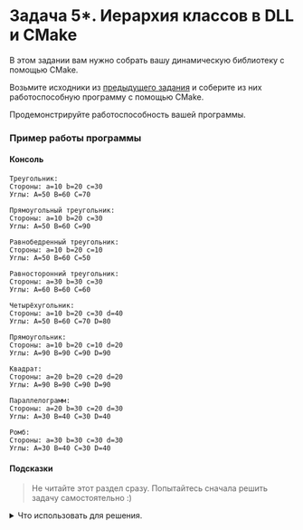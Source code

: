 # Задача 5*. Иерархия классов в DLL и CMake
В этом задании вам нужно собрать вашу динамическую библиотеку с помощью CMake.

Возьмите исходники из [предыдущего задания](https://github.com/netology-code/cppm-homeworks/tree/main/06/03) и соберите из них работоспособную программу с помощью CMake.

Продемонстрируйте работоспособность вашей программы.

### Пример работы программы
#### Консоль
```
Треугольник:
Стороны: a=10 b=20 c=30
Углы: A=50 B=60 C=70

Прямоугольный треугольник:
Стороны: a=10 b=20 c=30
Углы: A=50 B=60 C=90

Равнобедренный треугольник:
Стороны: a=10 b=20 c=10
Углы: A=50 B=60 C=50

Равносторонний треугольник:
Стороны: a=30 b=30 c=30
Углы: A=60 B=60 C=60

Четырёхугольник:
Стороны: a=10 b=20 c=30 d=40
Углы: A=50 B=60 C=70 D=80

Прямоугольник:
Стороны: a=10 b=20 c=10 d=20
Углы: A=90 B=90 C=90 D=90

Квадрат:
Стороны: a=20 b=20 c=20 d=20
Углы: A=90 B=90 C=90 D=90

Параллелограмм:
Стороны: a=20 b=30 c=20 d=30
Углы: A=30 B=40 C=30 D=40

Ромб:
Стороны: a=30 b=30 c=30 d=30
Углы: A=30 B=40 C=30 D=40
```

#### Подсказки

> Не читайте этот раздел сразу. Попытайтесь сначала решить задачу самостоятельно :)

<details>

<summary>Что использовать для решения.</summary>

Для добавления библиотеки в проект CMake используйте команду `add_library`.

Для связывания приложения и библиотеки используйте команду `target_link_libraries`.

При желании вы можете избавиться от специального синтаксиса для экспорта с помощью команды CMake `set(CMAKE_WINDOWS_EXPORT_ALL_SYMBOLS ON)`.

</details>
